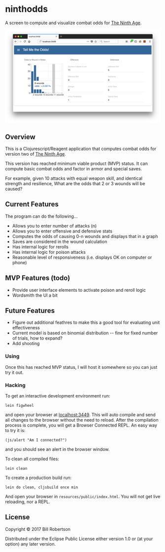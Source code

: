 # ninthodds

A screen to compute and visualize combat odds for [The Ninth Age](https://the-ninth-age.com).

![Screenshot](https://raw.githubusercontent.com/billrobertson42/ninthodds/master/screenshot.png)

## Overview

This is a Clojurescript/Reagent application that computes combat odds
for version two of [The Ninth Age](https://the-ninth-age.com).

This version has reached minimum viable product (MVP) status. It can
compute basic combat odds and factor in armor and special saves.

For example, given 10 attacks with equal weapon skill, and identical
strength and resilience, What are the odds that 2 or 3 wounds will be
caused?

## Current Features

The program can do the following...

* Allows you to enter number of attacks (n)
* Allows you to enter offensive and defensive stats
* Computes the odds of causing 0-n wounds and displays that in a graph
* Saves are considered in the wound calculation
* Has internal logic for rerolls
* Has internal logic for poison attacks
* Reasonable level of responsiveness (i.e. displays OK on computer or phone)

## MVP Features (todo)

* Provide user interface elements to activate poison and reroll logic
* Wordsmith the UI a bit

## Future Features

* Figure out additional feathres to make this a good tool for evaluating unit effectiveness
* Current model is based on binomial distribution -- fine for fixed number of trials, how to expand?
* Add shooting

### Using

Once this has reached MVP status, I will host it somewhere so you can just try it out.

### Hacking

To get an interactive development environment run:

    lein figwheel

and open your browser at [localhost:3449](http://localhost:3449/).
This will auto compile and send all changes to the browser without the
need to reload. After the compilation process is complete, you will
get a Browser Connected REPL. An easy way to try it is:

    (js/alert "Am I connected?")

and you should see an alert in the browser window.

To clean all compiled files:

    lein clean

To create a production build run:

    lein do clean, cljsbuild once min

And open your browser in `resources/public/index.html`. You will not
get live reloading, nor a REPL. 

## License

Copyright © 2017 Bill Robertson

Distributed under the Eclipse Public License either version 1.0 or (at your option) any later version.
